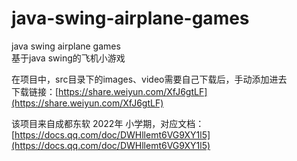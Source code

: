 # java-swing-airplane-games
java swing airplane games<br>
基于java swing的飞机小游戏

在项目中，src目录下的images、video需要自己下载后，手动添加进去<br>
下载链接：[https://share.weiyun.com/XfJ6gtLF](https://share.weiyun.com/XfJ6gtLF)

该项目来自成都东软 2022年 小学期，对应文档：[https://docs.qq.com/doc/DWHllemt6VG9XY1l5](https://docs.qq.com/doc/DWHllemt6VG9XY1l5)


